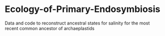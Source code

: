 # Ecology-of-Primary-Endosymbiosis
Data and code to reconstruct ancestral states for salinity for the most recent common ancestor of archaeplastids
